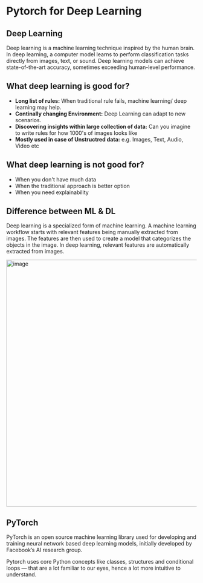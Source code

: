 # Pytorch for Deep Learning
## Deep Learning
Deep learning is a machine learning technique inspired by the human brain. In deep learning, a computer model learns to perform classification tasks directly from images, text, or sound. Deep learning models can achieve state-of-the-art accuracy, sometimes exceeding human-level performance.

## What deep learning is good for?
* **Long list of rules:** When traditional rule fails, machine learning/ deep learning may help.
* **Continally changing Environment:** Deep Learning can adapt to new scenarios.
* **Discovering insights within large collection of data:** Can you imagine to write rules for how 1000's of images looks like
* **Mostly used in case of Unstructred data:** e.g. Images, Text, Audio, Video etc

## What deep learning is not good for?
* When you don't have much data
* When the traditional approach is better option
* When you need explainability

## Difference between ML & DL
Deep learning is a specialized form of machine learning. A machine learning workflow starts with relevant features being manually extracted from images. The features are then used to create a model that categorizes the objects in the image. In deep learning, relevant features are automatically extracted from images.

<img width="653" alt="image" src="https://user-images.githubusercontent.com/20923057/201111134-e02d2499-beeb-4b4e-bf59-53d7bad79652.png">

## PyTorch
PyTorch is an open source machine learning library used for developing and training neural network based deep learning models, initially developed by Facebook’s AI research group.

Pytorch uses core Python concepts like classes, structures and conditional loops — that are a lot familiar to our eyes, hence a lot more intuitive to understand.
